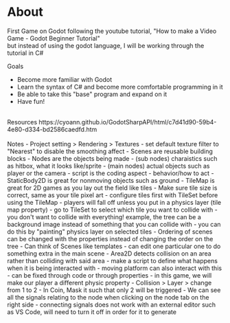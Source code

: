 # About
First Game on Godot following the youtube tutorial, "How to make a Video Game - Godot Beginner Tutorial" <br>
but instead of using the godot language, I will be working through the tutorial in C#


Goals
- Become more familiar with Godot
- Learn the syntax of C# and become more comfortable programming in it
- Be able to take this "base" program and expand on it
- Have fun!


<br>
Resources
https://cyoann.github.io/GodotSharpAPI/html/c7d41d90-59b4-4e80-d334-bd2586caedfd.htm
<br>
<br>
Notes
- Project setting > Rendering > Textures 
  - set default texture filter to "Nearest" to disable the smoothing affect
- Scenes are reusable building blocks
- Nodes are the objects being made
  - (sub nodes) charaistics such as hitbox, what it looks like/sprite
  - (main nodes) actual objects such as player or the camera
- script is the coding aspect
  - behavior/how to act
- StaticBody2D is great for nonmoving objects such as ground
- TileMap is great for 2D games as you lay out the field like tiles
  - Make sure tile size is correct, same as your tile pixel art
  - configure tiles first with TileSet before using the TileMap
  - players will fall off unless you put in a physics layer (tile map property)
    - go to TileSet to select which tile you want to collide with
    - you don't want to collide with everything! example, the tree can be a background image instead of something that you can collide with
      - you can do this by "painting" physics layer on selected tiles
- Ordering of scenes can be changed with the properties instead of changing the order on the tree
- Can think of Scenes like templates
  - can edit one particular one to do something extra in the main scene
- Area2D detects collision on an area rather than colliding with said area
  - make a script to define what happens when it is being interacted with
  - moving platform can also interact with this
    - can be fixed through code or through properties
    - in this game, we will make our player a different physic property
      - Collision > Layer > change from 1 to 2
      - In Coin, Mask it such that only 2 will be triggered
- We can see all the signals relating to the node when clicking on the node tab on the right side
  - connecting signals does not work with an external editor such as VS Code, will need to turn it off in order for it to generate

